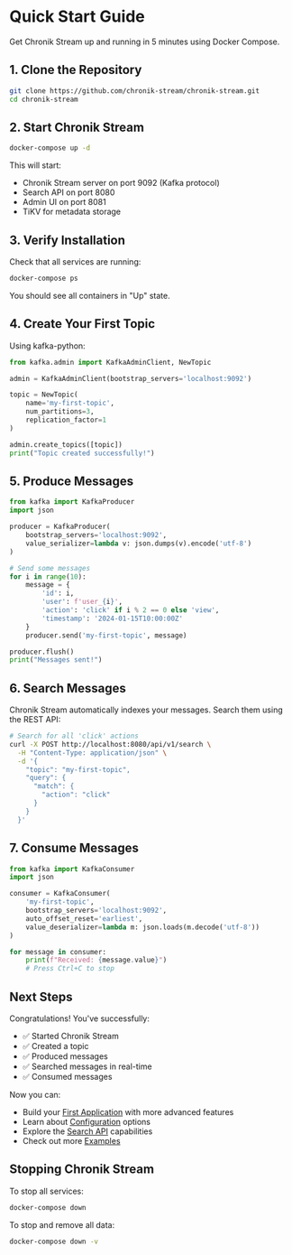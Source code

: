 # Quick Start Guide

Get Chronik Stream up and running in 5 minutes using Docker Compose.

## 1. Clone the Repository

```bash
git clone https://github.com/chronik-stream/chronik-stream.git
cd chronik-stream
```

## 2. Start Chronik Stream

```bash
docker-compose up -d
```

This will start:
- Chronik Stream server on port 9092 (Kafka protocol)
- Search API on port 8080
- Admin UI on port 8081
- TiKV for metadata storage

## 3. Verify Installation

Check that all services are running:

```bash
docker-compose ps
```

You should see all containers in "Up" state.

## 4. Create Your First Topic

Using kafka-python:

```python
from kafka.admin import KafkaAdminClient, NewTopic

admin = KafkaAdminClient(bootstrap_servers='localhost:9092')

topic = NewTopic(
    name='my-first-topic',
    num_partitions=3,
    replication_factor=1
)

admin.create_topics([topic])
print("Topic created successfully!")
```

## 5. Produce Messages

```python
from kafka import KafkaProducer
import json

producer = KafkaProducer(
    bootstrap_servers='localhost:9092',
    value_serializer=lambda v: json.dumps(v).encode('utf-8')
)

# Send some messages
for i in range(10):
    message = {
        'id': i,
        'user': f'user_{i}',
        'action': 'click' if i % 2 == 0 else 'view',
        'timestamp': '2024-01-15T10:00:00Z'
    }
    producer.send('my-first-topic', message)

producer.flush()
print("Messages sent!")
```

## 6. Search Messages

Chronik Stream automatically indexes your messages. Search them using the REST API:

```bash
# Search for all 'click' actions
curl -X POST http://localhost:8080/api/v1/search \
  -H "Content-Type: application/json" \
  -d '{
    "topic": "my-first-topic",
    "query": {
      "match": {
        "action": "click"
      }
    }
  }'
```

## 7. Consume Messages

```python
from kafka import KafkaConsumer
import json

consumer = KafkaConsumer(
    'my-first-topic',
    bootstrap_servers='localhost:9092',
    auto_offset_reset='earliest',
    value_deserializer=lambda m: json.loads(m.decode('utf-8'))
)

for message in consumer:
    print(f"Received: {message.value}")
    # Press Ctrl+C to stop
```

## Next Steps

Congratulations! You've successfully:
- ✅ Started Chronik Stream
- ✅ Created a topic
- ✅ Produced messages
- ✅ Searched messages in real-time
- ✅ Consumed messages

Now you can:
- Build your [First Application](first-application.md) with more advanced features
- Learn about [Configuration](configuration.md) options
- Explore the [Search API](../api-reference/search-api.md) capabilities
- Check out more [Examples](../examples/index.md)

## Stopping Chronik Stream

To stop all services:

```bash
docker-compose down
```

To stop and remove all data:

```bash
docker-compose down -v
```